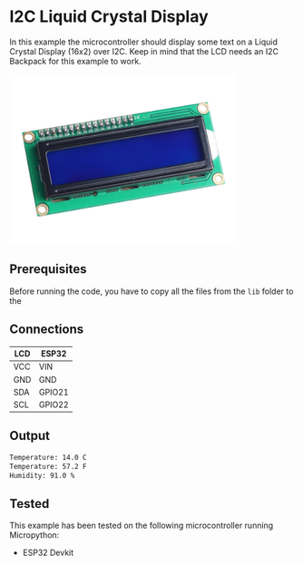 # I2C Liquid Crystal Display

In this example the microcontroller should display some text on a Liquid Crystal Display (16x2) over I2C. Keep in mind that the LCD needs an I2C Backpack for this example to work.

<img alt="component" src="https://github.com/StevenSlaa/Micropython-examples/blob/7983ad38af327f70dbb2f8daf5f691a32e17937b/I2C%20Liquid%20Crystal%20Display/res/component.png" height="300px">

## Prerequisites
Before running the code, you have to copy all the files from the `lib` folder to the 

## Connections

| LCD | ESP32  |
|-----|--------|
| VCC | VIN    |
| GND | GND    |
| SDA | GPIO21 |
| SCL | GPIO22 |


## Output
```
Temperature: 14.0 C
Temperature: 57.2 F
Humidity: 91.0 %
```

## Tested
This example has been tested on the following microcontroller running Micropython:
- ESP32 Devkit
